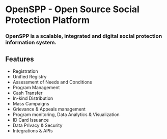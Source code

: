 # OpenSPP - Open Source Social Protection Platform

### OpenSPP is a scalable, integrated and digital social protection information system.

## Features

- Registration
- Unified Registry
- Assessment of Needs and Conditions
- Program Management
- Cash Transfer
- In-kind Distribution
- Mass Campaigns
- Grievance & Appeals management
- Program monitoring, Data Analytics & Visualization
- ID Card Issuance
- Data Privacy & Security
- Integrations & APIs

<!--

**Here are some ideas to get you started:**

🙋‍♀️ A short introduction - what is your organization all about?
🌈 Contribution guidelines - how can the community get involved?
👩‍💻 Useful resources - where can the community find your docs? Is there anything else the community should know?
🍿 Fun facts - what does your team eat for breakfast?
🧙 Remember, you can do mighty things with the power of [Markdown](https://docs.github.com/github/writing-on-github/getting-started-with-writing-and-formatting-on-github/basic-writing-and-formatting-syntax)
-->
